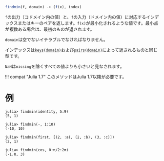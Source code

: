 ```julia
findmin(f, domain) -> (f(x), index)
```

`f`の出力（コドメイン内の値）と、`f`の入力（ドメイン内の値）に対応するインデックスまたはキーのペアを返します。`f(x)`が最小化されるような値です。最小点が複数ある場合は、最初のものが返されます。

`domain`は空でないイテラブルでなければなりません。

インデックスは[`keys(domain)`](@ref)および[`pairs(domain)`](@ref)によって返されるものと同じ型です。

`NaN`は`missing`を除くすべての値よりも小さいと見なされます。

!!! compat "Julia 1.7"
    このメソッドはJulia 1.7以降が必要です。


# 例

```jldoctest
julia> findmin(identity, 5:9)
(5, 1)

julia> findmin(-, 1:10)
(-10, 10)

julia> findmin(first, [(2, :a), (2, :b), (3, :c)])
(2, 1)

julia> findmin(cos, 0:π/2:2π)
(-1.0, 3)
```
